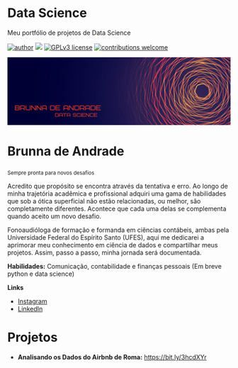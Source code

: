 # Data Science
Meu portfólio de projetos de Data Science

[![author](https://img.shields.io/badge/author-carlosfab-red.svg)](https://www.linkedin.com/in/carlosfab) [![](https://img.shields.io/badge/python-3.7+-blue.svg)](https://www.python.org/downloads/release/python-365/) [![GPLv3 license](https://img.shields.io/badge/License-GPLv3-blue.svg)](http://perso.crans.org/besson/LICENSE.html) [![contributions welcome](https://img.shields.io/badge/contributions-welcome-brightgreen.svg?style=flat)](https://github.com/carlosfab/data_science/issues)

<p align="center"><img src="brunna_de_andrade.png" ></p>

# Brunna de Andrade
<sub> Sempre pronta para novos desafios </sub>

Acredito que propósito se encontra através da tentativa e erro. Ao longo de minha trajetória acadêmica e profissional adquiri uma gama de habilidades que sob a ótica superficial não estão relacionadas, ou melhor, são completamente diferentes. Acontece que cada uma delas se complementa quando aceito um novo desafio.

Fonoaudióloga de formação e formanda em ciências contábeis, ambas pela Universidade Federal do Espírito Santo (UFES), aqui me dedicarei a aprimorar meu conhecimento em ciência de dados e compartilhar meus projetos. Assim, passo a passo, minha jornada será documentada.

**Habilidades:** Comunicação, contabilidade e finanças pessoais (Em breve python e data science)

**Links**
* [Instagram](https://bit.ly/3dAiou0)
* [LinkedIn](https://bit.ly/30dqQvh)

# Projetos

* **Analisando os Dados do Airbnb de Roma:** https://bit.ly/3hcdXYr
